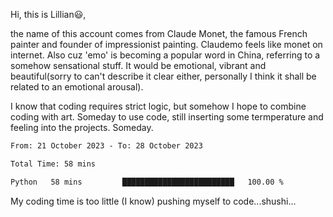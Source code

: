 Hi, this is Lillian😃, 

the name of this account comes from Claude Monet, the famous French painter and founder of impressionist painting. Claudemo feels like monet on internet. Also cuz 'emo' is becoming a popular word in China, referring to a somehow sensational stuff. It would be emotional, vibrant and beautiful(sorry to can't describe it clear either, personally I think it shall be  related to an emotional arousal).

I know that coding requires strict logic, but somehow I hope to combine coding with art. Someday to use code, still inserting some termperature and feeling into the projects. Someday.


<!--START_SECTION:waka-->

```txt
From: 21 October 2023 - To: 28 October 2023

Total Time: 58 mins

Python   58 mins         █████████████████████████   100.00 %
```

<!--END_SECTION:waka-->

My coding time is too little (I know)
pushing myself to code...shushi...
